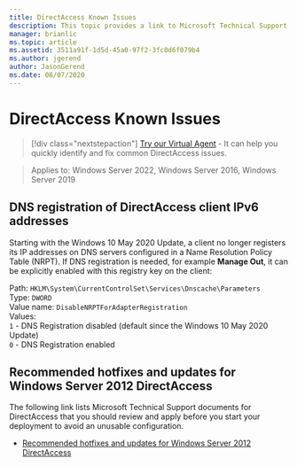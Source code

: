 ```yaml
---
title: DirectAccess Known Issues
description: This topic provides a link to Microsoft Technical Support documents for DirectAccess in Windows Server 2016.
manager: brianlic
ms.topic: article
ms.assetid: 3511a91f-1d5d-45a0-97f2-3fc0d6f079b4
ms.author: jgerend
author: JasonGerend
ms.date: 08/07/2020
---
```

# DirectAccess Known Issues

> [!div class="nextstepaction"]
> <a href="https://vsa.services.microsoft.com/v1.0/?partnerId=7d74cf73-5217-4008-833f-87a1a278f2cb&flowId=DMC&initialQuery=31806260" target='_blank'>Try our Virtual Agent</a> - It can help you quickly identify and fix common DirectAccess issues.

>Applies to: Windows Server 2022, Windows Server 2016, Windows Server 2019

## DNS registration of DirectAccess client IPv6 addresses

Starting with the Windows 10 May 2020 Update, a client no longer registers its IP addresses on DNS servers configured in a Name Resolution Policy Table (NRPT).
If DNS registration is needed, for example **Manage Out**, it can be explicitly enabled with this registry key on the client:

Path: `HKLM\System\CurrentControlSet\Services\Dnscache\Parameters`<br/>
Type: `DWORD`<br/>
Value name: `DisableNRPTForAdapterRegistration`<br/>
Values:<br/>
`1` - DNS Registration disabled (default since the Windows 10 May 2020 Update)<br/>
`0` - DNS Registration enabled

## Recommended hotfixes and updates for Windows Server 2012 DirectAccess
The following link lists Microsoft Technical Support documents for DirectAccess that you should review and apply before you start your deployment to avoid an unusable configuration.

-   [Recommended hotfixes and updates for Windows Server 2012 DirectAccess](https://support.microsoft.com/kb/2883952)


